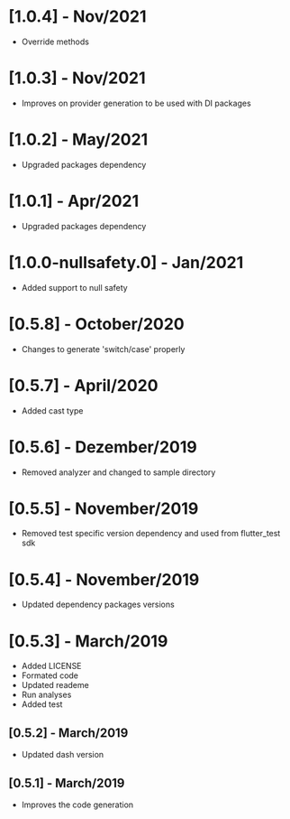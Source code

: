 # [1.0.4] - Nov/2021

* Override methods

# [1.0.3] - Nov/2021

* Improves on provider generation to be used with DI packages

# [1.0.2] - May/2021

* Upgraded packages dependency

# [1.0.1] - Apr/2021

* Upgraded packages dependency

# [1.0.0-nullsafety.0] - Jan/2021

* Added support to null safety

# [0.5.8] - October/2020

* Changes to generate 'switch/case' properly

# [0.5.7] - April/2020

* Added cast type

# [0.5.6] - Dezember/2019

* Removed analyzer and changed to sample directory

# [0.5.5] - November/2019

* Removed test specific version dependency and used from flutter_test sdk

# [0.5.4] - November/2019

* Updated dependency packages versions

# [0.5.3] - March/2019

* Added LICENSE
* Formated code
* Updated reademe
* Run analyses
* Added test

## [0.5.2] - March/2019

* Updated dash version

## [0.5.1] - March/2019

* Improves the code generation
